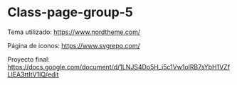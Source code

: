 # Class-page-group-5

Tema utilizado: https://www.nordtheme.com/

Página de iconos: https://www.svgrepo.com/

Proyecto final: https://docs.google.com/document/d/1LNJS4Do5H_i5c1Vw1olRB7sYbH1VZfLIEA3ttItV1IQ/edit